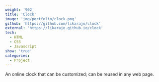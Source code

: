 ```yaml
---
weight: '902'
title: 'Clock'
image: 'img/portfolio/clock.png'
github: 'https://github.com/likarajo/clock'
external: 'https://likarajo.github.io/clock'
tech:
  - HTML
  - CSS
  - Javascript
show: 'true'
categories:
  - Project
---
```


An online clock that can be customized; can be reused in any web page.